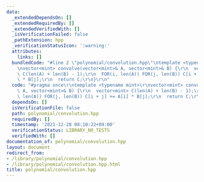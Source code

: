 ```yaml
---
data:
  _extendedDependsOn: []
  _extendedRequiredBy: []
  _extendedVerifiedWith: []
  _isVerificationFailed: false
  _pathExtension: hpp
  _verificationStatusIcon: ':warning:'
  attributes:
    links: []
  bundledCode: "#line 2 \"polynomial/convolution.hpp\"\ntemplate <typename mint>\r\
    \nvector<mint> convolve(vector<mint>& A, vector<mint>& B) {\r\n  vector<mint>\
    \ C(len(A) + len(B) - 1);\r\n  FOR(i, len(A)) FOR(j, len(B)) C[i + j] += A[i]\
    \ * B[j];\r\n  return C;\r\n}\r\n"
  code: "#pragma once\r\ntemplate <typename mint>\r\nvector<mint> convolve(vector<mint>&\
    \ A, vector<mint>& B) {\r\n  vector<mint> C(len(A) + len(B) - 1);\r\n  FOR(i,\
    \ len(A)) FOR(j, len(B)) C[i + j] += A[i] * B[j];\r\n  return C;\r\n}\r\n"
  dependsOn: []
  isVerificationFile: false
  path: polynomial/convolution.hpp
  requiredBy: []
  timestamp: '2021-12-28 08:10:22+09:00'
  verificationStatus: LIBRARY_NO_TESTS
  verifiedWith: []
documentation_of: polynomial/convolution.hpp
layout: document
redirect_from:
- /library/polynomial/convolution.hpp
- /library/polynomial/convolution.hpp.html
title: polynomial/convolution.hpp
---
```


